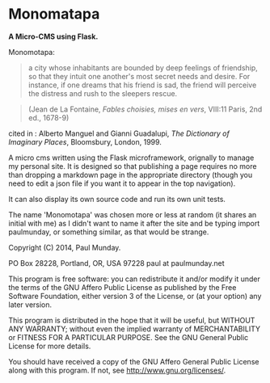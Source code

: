 Monomatapa
==========

**A Micro-CMS using Flask.**

Monomotapa:
> a city whose inhabitants are bounded by deep feelings of friendship, so that
> they intuit one another's most secret needs and desire. For instance, if one
> dreams that his friend is sad, the friend will perceive the distress and 
> rush to the sleepers rescue.

>(Jean de La Fontaine, *Fables choisies, mises en vers*, VIII:11 Paris, 2nd ed., 1678-9)

cited in : 
Alberto Manguel and Gianni Guadalupi, *The Dictionary of Imaginary Places*, 
Bloomsbury, London, 1999.

A micro cms written using the Flask microframework, orignally to manage my 
personal site. It is designed so that publishing a page requires no more than
dropping a markdown page in the appropriate directory (though you need to edit
a json file if you want it to appear in the top navigation). 

It can also display its own source code and run its own unit tests.

The name 'Monomotapa' was chosen more or less at random (it shares an initial
with me) as I didn't want to name it after the site and be typing import 
paulmunday, or something similar, as that would be strange.

Copyright (C) 2014, Paul Munday.

PO Box 28228, Portland, OR, USA 97228
paul at paulmunday.net

This program is free software: you can redistribute it and/or modify
it under the terms of the GNU Affero  Public License as published by
the Free Software Foundation, either version 3 of the License, or
(at your option) any later version.

This program is distributed in the hope that it will be useful,
but WITHOUT ANY WARRANTY; without even the implied warranty of
MERCHANTABILITY or FITNESS FOR A PARTICULAR PURPOSE.  See the
GNU General Public License for more details.

You should have received a copy of the GNU Affero General Public License
along with this program.  If not, see <http://www.gnu.org/licenses/>.
